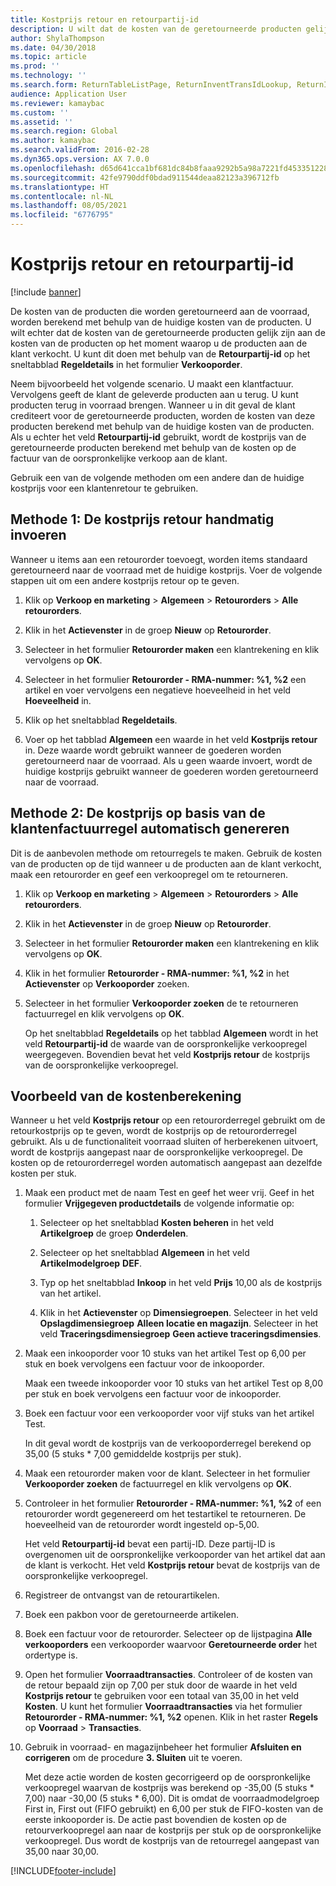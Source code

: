 ```yaml
---
title: Kostprijs retour en retourpartij-id
description: U wilt dat de kosten van de geretourneerde producten gelijk zijn aan de kosten van de producten op het moment waarop u de producten aan de klant verkocht. U kunt dit bewerkstelligen met behulp van de **Retourpartij-id**.
author: ShylaThompson
ms.date: 04/30/2018
ms.topic: article
ms.prod: ''
ms.technology: ''
ms.search.form: ReturnTableListPage, ReturnInventTransIdLookup, ReturnItemNumLookup
audience: Application User
ms.reviewer: kamaybac
ms.custom: ''
ms.assetid: ''
ms.search.region: Global
ms.author: kamaybac
ms.search.validFrom: 2016-02-28
ms.dyn365.ops.version: AX 7.0.0
ms.openlocfilehash: d65d641cca1bf681dc84b8faaa9292b5a98a7221fd453351228a94671f75ad62
ms.sourcegitcommit: 42fe9790ddf0bdad911544deaa82123a396712fb
ms.translationtype: HT
ms.contentlocale: nl-NL
ms.lasthandoff: 08/05/2021
ms.locfileid: "6776795"
---
```

# <a name="return-cost-price-and-return-lot-id"></a>Kostprijs retour en retourpartij-id        

[!include [banner](../includes/banner.md)]



De kosten van de producten die worden geretourneerd aan de voorraad, worden berekend met behulp van de huidige kosten van de producten. U wilt echter dat de kosten van de geretourneerde producten gelijk zijn aan de kosten van de producten op het moment waarop u de producten aan de klant verkocht. U kunt dit doen met behulp van de **Retourpartij-id** op het sneltabblad **Regeldetails** in het formulier **Verkooporder**.

Neem bijvoorbeeld het volgende scenario. U maakt een klantfactuur. Vervolgens geeft de klant de geleverde producten aan u terug. U kunt producten terug in voorraad brengen. Wanneer u in dit geval de klant crediteert voor de geretourneerde producten, worden de kosten van deze producten berekend met behulp van de huidige kosten van de producten. Als u echter het veld **Retourpartij-id** gebruikt, wordt de kostprijs van de geretourneerde producten berekend met behulp van de kosten op de factuur van de oorspronkelijke verkoop aan de klant.

Gebruik een van de volgende methoden om een andere dan de huidige kostprijs voor een klantenretour te gebruiken.

## <a name="method-1-manually-enter-the-return-cost-price"></a>Methode 1: De kostprijs retour handmatig invoeren

Wanneer u items aan een retourorder toevoegt, worden items standaard geretourneerd naar de voorraad met de huidige kostprijs. Voer de volgende stappen uit om een andere kostprijs retour op te geven.

1.  Klik op **Verkoop en marketing** \> **Algemeen** \> **Retourorders** \> **Alle retourorders**.

2.  Klik in het **Actievenster** in de groep **Nieuw** op **Retourorder**.

3.  Selecteer in het formulier **Retourorder maken** een klantrekening en klik vervolgens op **OK**.

4.  Selecteer in het formulier **Retourorder - RMA-nummer: %1, %2** een artikel en voer vervolgens een negatieve hoeveelheid in het veld **Hoeveelheid** in.

5.  Klik op het sneltabblad **Regeldetails**.

6.  Voer op het tabblad **Algemeen** een waarde in het veld **Kostprijs retour** in. Deze waarde wordt gebruikt wanneer de goederen worden geretourneerd naar de voorraad. Als u geen waarde invoert, wordt de huidige kostprijs gebruikt wanneer de goederen worden geretourneerd naar de voorraad.

## <a name="method-2-automatically-generate-the-cost-price-based-on-the-customer-invoice-line"></a>Methode 2: De kostprijs op basis van de klantenfactuurregel automatisch genereren

Dit is de aanbevolen methode om retourregels te maken. Gebruik de kosten van de producten op de tijd wanneer u de producten aan de klant verkocht, maak een retourorder en geef een verkoopregel om te retourneren.

1.  Klik op **Verkoop en marketing** \> **Algemeen** \> **Retourorders** \> **Alle retourorders**.

2.  Klik in het **Actievenster** in de groep **Nieuw** op **Retourorder**.

3.  Selecteer in het formulier **Retourorder maken** een klantrekening en klik vervolgens op **OK**.

4.  Klik in het formulier **Retourorder - RMA-nummer: %1, %2** in het **Actievenster** op **Verkooporder** zoeken.

5.  Selecteer in het formulier **Verkooporder zoeken** de te retourneren factuurregel en klik vervolgens op **OK**.
    
    Op het sneltabblad **Regeldetails** op het tabblad **Algemeen** wordt in het veld **Retourpartij-id** de waarde van de oorspronkelijke verkoopregel weergegeven. Bovendien bevat het veld **Kostprijs retour** de kostprijs van de oorspronkelijke verkoopregel.

## <a name="cost-calculation-example"></a>Voorbeeld van de kostenberekening

Wanneer u het veld **Kostprijs retour** op een retourorderregel gebruikt om de retourkostprijs op te geven, wordt de kostprijs op de retourorderregel gebruikt. Als u de functionaliteit voorraad sluiten of herberekenen uitvoert, wordt de kostprijs aangepast naar de oorspronkelijke verkoopregel. De kosten op de retourorderregel worden automatisch aangepast aan dezelfde kosten per stuk.

1.  Maak een product met de naam Test en geef het weer vrij. Geef in het formulier **Vrijgegeven productdetails** de volgende informatie op:
    
    1.  Selecteer op het sneltabblad **Kosten beheren** in het veld **Artikelgroep** de groep **Onderdelen**.
    
    2.  Selecteer op het sneltabblad **Algemeen** in het veld **Artikelmodelgroep** **DEF**.
    
    3.  Typ op het sneltabblad **Inkoop** in het veld **Prijs** 10,00 als de kostprijs van het artikel.
    
    4.  Klik in het **Actievenster** op **Dimensiegroepen**. Selecteer in het veld **Opslagdimensiegroep** **Alleen locatie en magazijn**. Selecteer in het veld **Traceringsdimensiegroep** **Geen actieve traceringsdimensies**.

2.  Maak een inkooporder voor 10 stuks van het artikel Test op 6,00 per stuk en boek vervolgens een factuur voor de inkooporder.
    
    Maak een tweede inkooporder voor 10 stuks van het artikel Test op 8,00 per stuk en boek vervolgens een factuur voor de inkooporder.

3.  Boek een factuur voor een verkooporder voor vijf stuks van het artikel Test.
    
    In dit geval wordt de kostprijs van de verkooporderregel berekend op 35,00 (5 stuks \* 7,00 gemiddelde kostprijs per stuk).

4.  Maak een retourorder maken voor de klant. Selecteer in het formulier **Verkooporder zoeken** de factuurregel en klik vervolgens op **OK**.

5.  Controleer in het formulier **Retourorder - RMA-nummer: %1, %2** of een retourorder wordt gegenereerd om het testartikel te retourneren. De hoeveelheid van de retourorder wordt ingesteld op-5,00.
    
    Het veld **Retourpartij-id** bevat een partij-ID. Deze partij-ID is overgenomen uit de oorspronkelijke verkooporder van het artikel dat aan de klant is verkocht. Het veld **Kostprijs retour** bevat de kostprijs van de oorspronkelijke verkoopregel.

6.  Registreer de ontvangst van de retourartikelen.

7.  Boek een pakbon voor de geretourneerde artikelen.

8.  Boek een factuur voor de retourorder. Selecteer op de lijstpagina **Alle verkooporders** een verkooporder waarvoor **Geretourneerde order** het ordertype is.

9.  Open het formulier **Voorraadtransacties**. Controleer of de kosten van de retour bepaald zijn op 7,00 per stuk door de waarde in het veld **Kostprijs retour** te gebruiken voor een totaal van 35,00 in het veld **Kosten**. U kunt het formulier **Voorraadtransacties** via het formulier **Retourorder - RMA-nummer: %1, %2** openen. Klik in het raster **Regels** op **Voorraad** \> **Transacties**.

10. Gebruik in voorraad- en magazijnbeheer het formulier **Afsluiten en corrigeren** om de procedure **3. Sluiten** uit te voeren.
    
    Met deze actie worden de kosten gecorrigeerd op de oorspronkelijke verkoopregel waarvan de kostprijs was berekend op -35,00 (5 stuks \* 7,00) naar -30,00 (5 stuks \* 6,00). Dit is omdat de voorraadmodelgroep First in, First out (FIFO gebruikt) en 6,00 per stuk de FIFO-kosten van de eerste inkooporder is. De actie past bovendien de kosten op de retourverkoopregel aan naar de kostprijs per stuk op de oorspronkelijke verkoopregel. Dus wordt de kostprijs van de retourregel aangepast van 35,00 naar 30,00.






[!INCLUDE[footer-include](../../includes/footer-banner.md)]